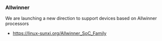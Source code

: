 
### Allwinner

We are launching a new direction to support devices based on Allwinner processors

* https://linux-sunxi.org/Allwinner_SoC_Family

